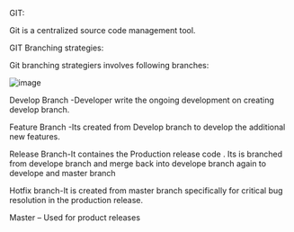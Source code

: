 GIT:

Git is a centralized source code management tool. 

GIT Branching strategies:

Git branching strategiers involves following branches:



![image](https://github.com/mjguru1996/DevOps_Notes/assets/130130177/3dfc62b8-d0ed-418a-960e-1cd391810da0)

Develop Branch -Developer write the ongoing development on creating develop branch.

Feature Branch -Its created from Develop branch to develop the additional new features.

Release Branch-It containes the Production release code . Its is branched from develope branch and merge back into develope branch again to develope and master branch

Hotfix branch-It is created from master branch specifically for critical bug resolution in the production release.

Master – Used for product releases






